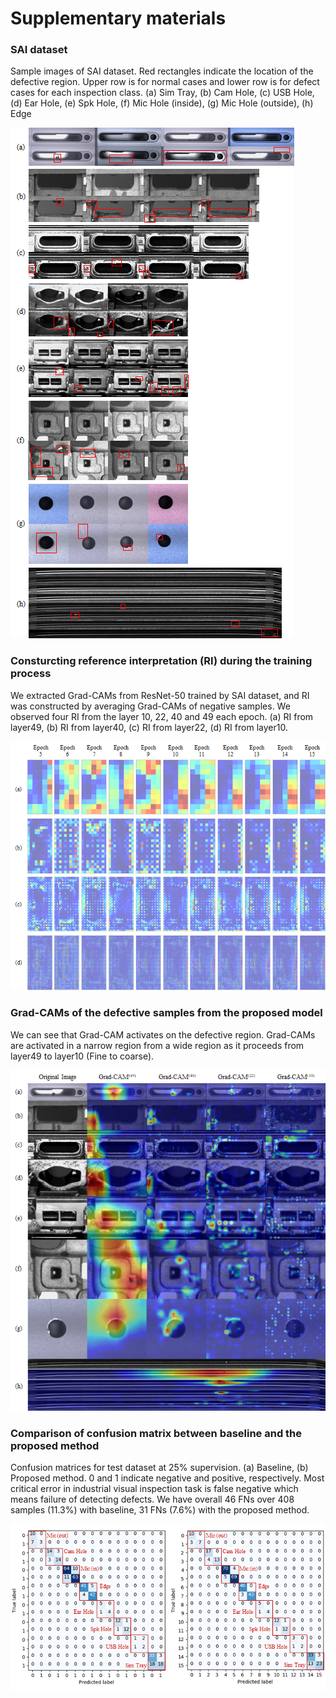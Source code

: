 # Supplementary materials

### SAI dataset
Sample images of SAI dataset. Red rectangles indicate the location of the defective region. Upper row is for normal cases and lower row is for defect cases for each inspection class. (a) Sim Tray, (b) Cam Hole, (c) USB Hole, (d) Ear Hole, (e) Spk Hole, (f) Mic Hole (inside), (g) Mic Hole (outside), (h) Edge

![GitHub Logo](/figure1.png)


### Consturcting reference interpretation (RI) during the training process
We extracted Grad-CAMs from ResNet-50 trained by SAI dataset, and RI was constructed by averaging Grad-CAMs of negative samples.
We observed four RI from the layer 10, 22, 40 and 49 each epoch. (a) RI from layer49, (b) RI from layer40, (c) RI from layer22, (d) RI from layer10.

![GitHub Logo](/figure2.png)


### Grad-CAMs of the defective samples from the proposed model
We can see that Grad-CAM activates on the defective region. Grad-CAMs are activated in a narrow region from a wide region as it proceeds from layer49 to layer10 (Fine to coarse).

![GitHub Logo](/figure3.png)


### Comparison of confusion matrix between baseline and the proposed method
Confusion matrices for test dataset at 25% supervision. (a) Baseline, (b) Proposed method. 0 and 1 indicate negative and positive, respectively. Most critical error in industrial visual inspection task is false negative which means failure of detecting defects.
We have overall 46 FNs over 408 samples (11.3%) with baseline, 31 FNs (7.6%) with the proposed method. 

![GitHub Logo](/figure4.png)
